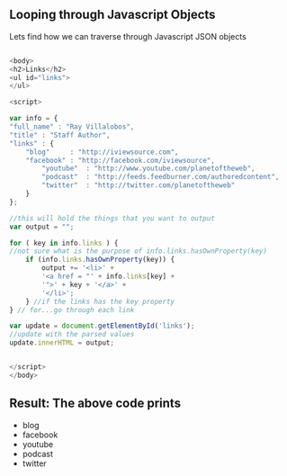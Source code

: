 ## Looping through Javascript Objects

Lets find how we can traverse through Javascript JSON objects

```Javascript

<body>
<h2>Links</h2>
<ul id="links">
</ul>

<script>

var info = {
"full_name" : "Ray Villalobos",
"title" : "Staff Author",
"links" : {
    "blog"     : "http://iviewsource.com",
    "facebook" : "http://facebook.com/iviewsource",
		"youtube"  : "http://www.youtube.com/planetoftheweb",
		"podcast"  : "http://feeds.feedburner.com/authoredcontent",
		"twitter"  : "http://twitter.com/planetoftheweb" 
	}
};

//this will hold the things that you want to output
var output = "";

for ( key in info.links ) {
//not sure what is the purpose of info.links.hasOwnProperty(key)
	if (info.links.hasOwnProperty(key)) {
		output += '<li>' +
		'<a href = "' + info.links[key] +
		'">' + key + '</a>' +
		'</li>';
	} //if the links has the key property
} // for...go through each link

var update = document.getElementById('links');
//update with the parsed values
update.innerHTML = output;


</script>
</body>

```

## Result: The above code prints

* blog
* facebook
* youtube
* podcast
* twitter
